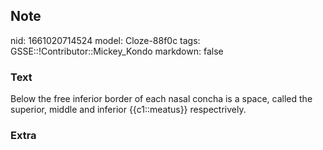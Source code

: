 ## Note
nid: 1661020714524
model: Cloze-88f0c
tags: GSSE::!Contributor::Mickey_Kondo
markdown: false

### Text
Below the free inferior border of each nasal concha is a space, called the superior, middle and inferior {{c1::meatus}} respectrively.

### Extra

